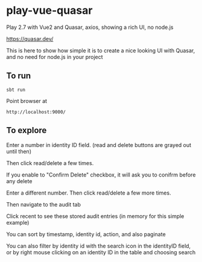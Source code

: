 # play-vue-quasar

Play 2.7 with Vue2 and Quasar, axios, showing a rich UI, no node.js

https://quasar.dev/

This is here to show how simple it is to create a nice looking UI with Quasar,
and no need for node.js in your project

## To run

`sbt run`

Point browser at 

`http://localhost:9000/`

## To explore

Enter a number in identity ID field. (read and delete buttons are grayed out until then)

Then click read/delete a few times.

If you enable to "Confirm Delete" checkbox, it will ask you to conifrm before any delete 

Enter a different number. Then click read/delete a few more times.

Then navigate to the audit tab

Click recent to see these stored audit entries (in memory for this simple example)

You can sort by timestamp, identity id, action, and also paginate
 
 You can also filter by identity id with the search icon in the identityID field, or by right mouse clicking
 on an identity ID in the table and choosing search